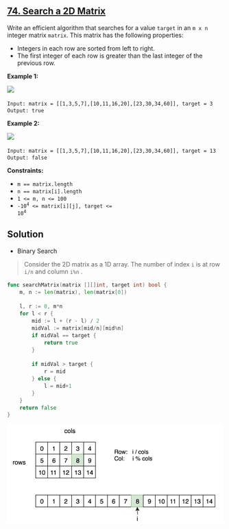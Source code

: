 ## [74. Search a 2D Matrix](https://leetcode.com/problems/search-a-2d-matrix/)


Write an efficient algorithm that searches for a value `target` in an `m x n` integer matrix `matrix`. This matrix has the following properties:

*   Integers in each row are sorted from left to right.
*   The first integer of each row is greater than the last integer of the previous row.

**Example 1:**

![](https://assets.leetcode.com/uploads/2020/10/05/mat.jpg)

```
Input: matrix = [[1,3,5,7],[10,11,16,20],[23,30,34,60]], target = 3
Output: true
```

**Example 2:**

![](https://assets.leetcode.com/uploads/2020/10/05/mat2.jpg)

```
Input: matrix = [[1,3,5,7],[10,11,16,20],[23,30,34,60]], target = 13
Output: false
```

**Constraints:**

*   `m == matrix.length`
*   `n == matrix[i].length`
*   `1 <= m, n <= 100`
*   <code>-10<sup>4</sup> <= matrix[i][j], target <= 10<sup>4</sup></code>



## Solution

- Binary Search

> Consider the 2D matrix as a 1D array. The number of index `i` is at row `i/n` and column `i%n` .

```go
func searchMatrix(matrix [][]int, target int) bool {
    m, n := len(matrix), len(matrix[0])

    l, r := 0, m*n
    for l < r {
        mid := l + (r - l) / 2
        midVal := matrix[mid/n][mid%n]
        if midVal == target {
            return true
        }

        if midVal > target {
            r = mid
        } else {
            l = mid+1
        }
    }
    return false
}
```

![](_image/image-20190831212810704.png)